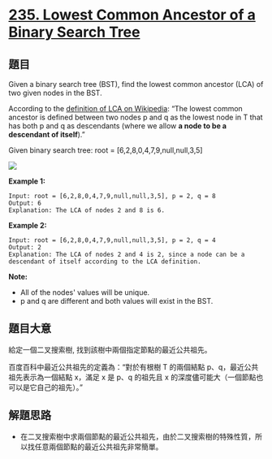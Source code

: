 # [235. Lowest Common Ancestor of a Binary Search Tree](https://leetcode.com/problems/lowest-common-ancestor-of-a-binary-search-tree/)


## 題目

Given a binary search tree (BST), find the lowest common ancestor (LCA) of two given nodes in the BST.

According to the [definition of LCA on Wikipedia](https://en.wikipedia.org/wiki/Lowest_common_ancestor): “The lowest common ancestor is defined between two nodes p and q as the lowest node in T that has both p and q as descendants (where we allow **a node to be a descendant of itself**).”

Given binary search tree: root = [6,2,8,0,4,7,9,null,null,3,5]

![](https://assets.leetcode-cn.com/aliyun-lc-upload/uploads/2018/12/14/binarysearchtree_improved.png)

**Example 1:**

    Input: root = [6,2,8,0,4,7,9,null,null,3,5], p = 2, q = 8
    Output: 6
    Explanation: The LCA of nodes 2 and 8 is 6.

**Example 2:**

    Input: root = [6,2,8,0,4,7,9,null,null,3,5], p = 2, q = 4
    Output: 2
    Explanation: The LCA of nodes 2 and 4 is 2, since a node can be a descendant of itself according to the LCA definition.

**Note:**

- All of the nodes' values will be unique.
- p and q are different and both values will exist in the BST.

## 題目大意

給定一個二叉搜索樹, 找到該樹中兩個指定節點的最近公共祖先。

百度百科中最近公共祖先的定義為：“對於有根樹 T 的兩個結點 p、q，最近公共祖先表示為一個結點 x，滿足 x 是 p、q 的祖先且 x 的深度儘可能大（一個節點也可以是它自己的祖先）。”



## 解題思路

- 在二叉搜索樹中求兩個節點的最近公共祖先，由於二叉搜索樹的特殊性質，所以找任意兩個節點的最近公共祖先非常簡單。

